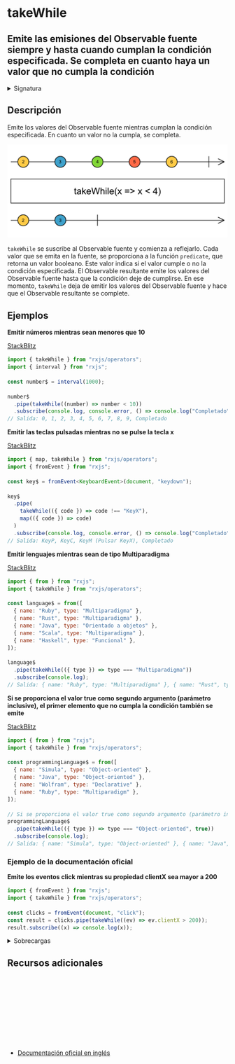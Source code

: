 # takeWhile

<h2 class="subtitle"> Emite las emisiones del Observable fuente siempre y hasta cuando cumplan la condición especificada. Se completa en cuanto haya un valor que no cumpla la condición
</h2>

<details>
<summary>Signatura</summary>

### Firma

`takeWhile<T>(predicate: (value: T, index: number) => boolean, inclusive: boolean = false): MonoTypeOperatorFunction<T>`

### Parámetros

<table>
<tr><td>predicate</td><td>Una función que evalúa cada valor emitido por el Observable fuente y retorna un booleano. Recibe un índice (de base cero) como segundo argumento.</td></tr>
<tr><td>inclusive</td><td>Opcional. El valor por defecto es <code>false</code>.
Cuando valga <code>true</code>, el primer valor que incumpla la condición también se emitirá.</td></tr>
</table>

### Retorna

`MonoTypeOperatorFunction<T>`: Un Observable que emite los valores del Observable fuente siempre y cuando cada valor cumpla la condición especificada.

</details>

## Descripción

Emite los valores del Observable fuente mientras cumplan la condición especificada. En cuanto un valor no la cumpla, se completa.

<img src="assets/images/marble-diagrams/filtering/takeWhile.png" alt="Diagrama de canicas del operador takeWhile">

`takeWhile` se suscribe al Observable fuente y comienza a reflejarlo. Cada valor que se emita en la fuente, se proporciona a la función `predicate`, que retorna un valor booleano. Este valor indica si el valor cumple o no la condición especificada. El Observable resultante emite los valores del Observable fuente hasta que la condición deje de cumplirse. En ese momento, `takeWhile` deja de emitir los valores del Observable fuente y hace que el Observable resultante se complete.

## Ejemplos

**Emitir números mientras sean menores que 10**

<a target="_blank" href="https://stackblitz.com/edit/rxjs-takewhile-1?file=index.ts">StackBlitz</a>

```javascript
import { takeWhile } from "rxjs/operators";
import { interval } from "rxjs";

const number$ = interval(1000);

number$
  .pipe(takeWhile((number) => number < 10))
  .subscribe(console.log, console.error, () => console.log("Completado"));
// Salida: 0, 1, 2, 3, 4, 5, 6, 7, 8, 9, Completado
```

**Emitir las teclas pulsadas mientras no se pulse la tecla x**

<a target="_blank" href="https://stackblitz.com/edit/rxjs-takewhile-2?file=index.ts">StackBlitz</a>

```typescript
import { map, takeWhile } from "rxjs/operators";
import { fromEvent } from "rxjs";

const key$ = fromEvent<KeyboardEvent>(document, "keydown");

key$
  .pipe(
    takeWhile(({ code }) => code !== "KeyX"),
    map(({ code }) => code)
  )
  .subscribe(console.log, console.error, () => console.log("Completado"));
// Salida: KeyP, KeyC, KeyM (Pulsar KeyX), Completado
```

**Emitir lenguajes mientras sean de tipo Multiparadigma**

<a target="_blank" href="https://stackblitz.com/edit/rxjs-takewhile-3?file=index.ts">StackBlitz</a>

```javascript
import { from } from "rxjs";
import { takeWhile } from "rxjs/operators";

const language$ = from([
  { name: "Ruby", type: "Multiparadigma" },
  { name: "Rust", type: "Multiparadigma" },
  { name: "Java", type: "Orientado a objetos" },
  { name: "Scala", type: "Multiparadigma" },
  { name: "Haskell", type: "Funcional" },
]);

language$
  .pipe(takeWhile(({ type }) => type === "Multiparadigma"))
  .subscribe(console.log);
// Salida: { name: "Ruby", type: "Multiparadigma" }, { name: "Rust", type: "Multiparadigma" }
```

**Si se proporciona el valor true como segundo argumento (parámetro inclusive), el primer elemento que no cumpla la condición también se emite**

<a target="_blank" href="https://stackblitz.com/edit/rxjs-takewhile-4?file=index.ts">StackBlitz</a>

```javascript
import { from } from "rxjs";
import { takeWhile } from "rxjs/operators";

const programmingLanguage$ = from([
  { name: "Simula", type: "Object-oriented" },
  { name: "Java", type: "Object-oriented" },
  { name: "Wolfram", type: "Declarative" },
  { name: "Ruby", type: "Multiparadigm" },
]);

// Si se proporciona el valor true como segundo argumento (parámetro inclusive), el primer elemento que no cumpla la condición también se emite
programmingLanguage$
  .pipe(takeWhile(({ type }) => type === "Object-oriented", true))
  .subscribe(console.log);
// Salida: { name: "Simula", type: "Object-oriented" }, { name: "Java", type: "Object-oriented" }, { name: "Wolfram", type: "Declarative" }
```

### Ejemplo de la documentación oficial

**Emite los eventos click mientras su propiedad clientX sea mayor a 200**

```javascript
import { fromEvent } from "rxjs";
import { takeWhile } from "rxjs/operators";

const clicks = fromEvent(document, "click");
const result = clicks.pipe(takeWhile((ev) => ev.clientX > 200));
result.subscribe((x) => console.log(x));
```

<details>
<summary>Sobrecargas</summary>
<div class="overload-container">

<div class="overload-section">

### Firma

`takeWhile(predicate: (value: T, index: number) => value is S): OperatorFunction<T, S>`

### Parámetros

<table>
<tr><td>predicate</td><td>Tipo: <code>(value: T, index: number) => value is S</code>.</td></tr>
</table>

### Retorna

`OperatorFunction<T, S>`

</div>

<div class="overload-section">

### Firma

`takeWhile(predicate: (value: T, index: number) => value is S, inclusive: false): OperatorFunction<T, S>`

### Parámetros

<table>
<tr><td>predicate</td><td>Tipo: <code>(value: T, index: number) => value is S</code>.</td></tr>
<tr><td>inclusive</td><td>Tipo: <code>false</code>.</td></tr>
</table>

### Retorna

`OperatorFunction<T, S>`

</div>

<div class="overload-section">

### Firma

`takeWhile(predicate: (value: T, index: number) => boolean, inclusive?: boolean): MonoTypeOperatorFunction<T>`

### Parámetros

<table>
<tr><td>predicate</td><td>Tipo: <code>(value: T, index: number) => boolean</code>.</td></tr>
<tr><td>inclusive</td><td>Opcional. El valor por defecto es <code>undefined</code>.
Tipo: <code>boolean</code>.</td></tr>
</table>

### Retorna

`MonoTypeOperatorFunction<T>`

</div>

</div>
</details>

<div class="additional-section">

## Recursos adicionales

<a target="_blank" href="https://github.com/ReactiveX/rxjs/blob/master/src/internal/operators/takeWhile.ts">
<svg>
  <use xlink:href="/assets/icons/source.svg#source-code"></use>
</svg>
</a>
</div>

- <a target="_blank" href="https://rxjs.dev/api/operators/takeWhile">Documentación oficial en inglés</a>
